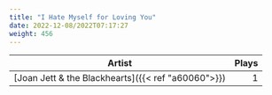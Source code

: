 ```yaml
---
title: "I Hate Myself for Loving You"
date: 2022-12-08/2022T07:17:27
weight: 456
---
```




 Artist | Plays 
----- | -----:
[Joan Jett & the Blackhearts]({{< ref "a60060">}}) | 1
